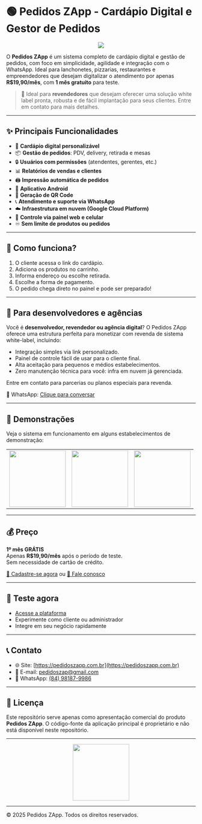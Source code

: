 # 🟢 Pedidos ZApp - Cardápio Digital e Gestor de Pedidos

<p align="center">
  <img src="https://pedidoszapp.com.br/static/landing/menu-digital-custom.png" style="max-width: 80%" />
</p>

O **Pedidos ZApp** é um sistema completo de cardápio digital e gestão de pedidos, com foco em simplicidade, agilidade e integração com o WhatsApp. Ideal para lanchonetes, pizzarias, restaurantes e empreendedores que desejam digitalizar o atendimento por apenas **R$19,90/mês**, com **1 mês gratuito** para teste.

> 🚀 Ideal para **revendedores** que desejam oferecer uma solução white label pronta, robusta e de fácil implantação para seus clientes. Entre em contato para mais detalhes.

---

## ✨ Principais Funcionalidades

- 🧾 **Cardápio digital personalizável**
- 📦 **Gestão de pedidos**: PDV, delivery, retirada e mesas
- 🔒 **Usuários com permissões** (atendentes, gerentes, etc.)
- 📊 **Relatórios de vendas e clientes**
- 🖨️ **Impressão automática de pedidos**
- 📱 **Aplicativo Android**
- 🔗 **Geração de QR Code**
- 📞 **Atendimento e suporte via WhatsApp**
- ☁️ **Infraestrutura em nuvem (Google Cloud Platform)**
- 🔄 **Controle via painel web e celular**
- ♾️ **Sem limite de produtos ou pedidos**

---

## 🎯 Como funciona?

1. O cliente acessa o link do cardápio.
2. Adiciona os produtos no carrinho.
3. Informa endereço ou escolhe retirada.
4. Escolhe a forma de pagamento.
5. O pedido chega direto no painel e pode ser preparado!

---

## 💼 Para desenvolvedores e agências

Você é **desenvolvedor, revendedor ou agência digital**? O Pedidos ZApp oferece uma estrutura perfeita para monetizar com revenda de sistema white-label, incluindo:

- Integração simples via link personalizado.
- Painel de controle fácil de usar para o cliente final.
- Alta aceitação para pequenos e médios estabelecimentos.
- Zero manutenção técnica para você: infra em nuvem já gerenciada.

Entre em contato para parcerias ou planos especiais para revenda.

📲 WhatsApp: [Clique para conversar](https://wa.me/5584981279986?text=Olá,%20tenho%20interesse%20em%20revender%20o%20Pedidos%20ZApp!)

---

## 📸 Demonstrações

Veja o sistema em funcionamento em alguns estabelecimentos de demonstração:

| | | |
|:-:|:-:|:-:|
| <a href="https://pedidoszapp.com.br/paladare" target="_blank"><img src="https://storage.googleapis.com/zap-restaurantes-products/restaurants/67a27513ad2db68c4859e3c1-logo.jpg" style="width: 150px" /></a> | <a href="https://pedidoszapp.com.br/fastacai" target="_blank"><img src="https://storage.googleapis.com/zap-restaurantes-products/restaurants/6791664fad2a403b7865fdde-logo.png" style="width: 150px" /></a> | <a href="https://pedidoszapp.com.br/cantinho-doce" target="_blank"><img src="https://storage.googleapis.com/zap-restaurantes-products/restaurants/67da0d971bb785c1f690dba4-logo.jpg" style="width: 150px" /></a> |

---

## 💰 Preço

**1º mês GRÁTIS**  
Apenas **R$19,90/mês** após o período de teste.  
Sem necessidade de cartão de crédito.

[🔗 Cadastre-se agora](https://pedidoszapp.com.br/#signup) ou [💬 Fale conosco](https://wa.me/5584981279986?text=Olá,%20vim%20através%20do%20GitHub)

---

## 🧪 Teste agora

- [Acesse a plataforma](https://pedidoszapp.com.br)
- Experimente como cliente ou administrador
- Integre em seu negócio rapidamente

---

## 📞 Contato

- 🌐 Site: [https://pedidoszapp.com.br](https://pedidoszapp.com.br)
- 📧 E-mail: [pedidoszap@gmail.com](mailto:pedidoszap@gmail.com)
- 📱 WhatsApp: [(84) 98187-9986](https://wa.me/5584981279986?text=Olá)

---

## 📄 Licença

Este repositório serve apenas como apresentação comercial do produto **Pedidos ZApp**. O código-fonte da aplicação principal é proprietário e não está disponível neste repositório.

---

<p align="center">
  <a href="https://pedidoszapp.com.br" target="_blank">
    <img src="https://pedidoszapp.com.br/static/images/logo_transparent_small_new_white.png" style="width: 150px" />
  </a>
</p>

---

© 2025 Pedidos ZApp. Todos os direitos reservados.
